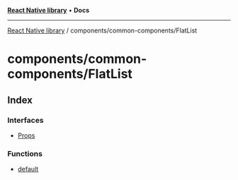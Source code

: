 [**React Native library**](../../../index.md) • **Docs**

***

[React Native library](../../../modules.md) / components/common-components/FlatList

# components/common-components/FlatList

## Index

### Interfaces

- [Props](interfaces/Props.md)

### Functions

- [default](functions/default.md)
